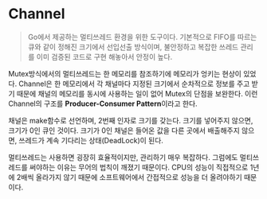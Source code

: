 # Channel
> Go에서 제공하는 멀티쓰레드 환경을 위한 도구이다. 기본적으로 FIFO를 따르는 큐와 같이 정해진 크기에서 선입선출 방식이며, 불안정하고 복잡한 쓰레드 관리를 이미 검증된 코드로 구현 해놓아서 안정이 높다.

Mutex방식에서의 멀티쓰레드는 한 메모리를 참조하기에 메모리가 엉키는 현상이 있었다. Channel은 한 메모리에서 각 채널마다 지정된 크기에서 순차적으로 정보를 주고 받기 때문에 채널의 메모리를 동시에 사용하는 일이 없어 Mutex의 단점을 보완한다. 이런 Channel의 구조를 **Producer-Consumer Pattern**이라고 한다.

채널은 make함수로 선언하며, 2번째 인자로 크기를 갖는다. 크기를 넣어주지 않으면, 크기가 0인 큐인 것이다. 크기가 0인 채널은 들어온 값을 다른 곳에서 배출해주지 않으면, 쓰레드가 계속 기다리는 상태(DeadLock)이 된다.

멀티쓰레드는 사용하면 굉장히 효율적이지만, 관리하기 매우 복잡하다. 그럼에도 멀티쓰레드를 써야하는 이유는 무어의 법칙이 깨졌기 때문이다. CPU의 성능이 직접적으로 1년에 2배씩 올라가지 않기 때문에 소프트웨어에서 간접적으로 성능을 더 올려야하기 때문이다.